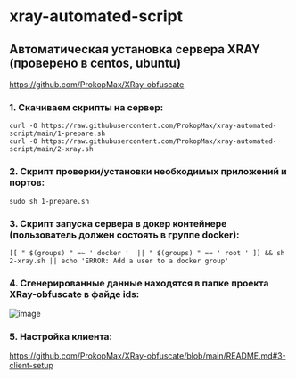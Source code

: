 # xray-automated-script
## Автоматическая установка сервера XRAY (проверено в centos, ubuntu)
https://github.com/ProkopMax/XRay-obfuscate
### 1. Скачиваем скрипты на сервер:
    curl -O https://raw.githubusercontent.com/ProkopMax/xray-automated-script/main/1-prepare.sh
    curl -O https://raw.githubusercontent.com/ProkopMax/xray-automated-script/main/2-xray.sh
### 2. Скрипт проверки/установки необходимых приложений и портов:
    sudo sh 1-prepare.sh
### 3. Скрипт запуска сервера в докер контейнере (пользователь должен состоять в группе docker):
    [[ " $(groups) " =~ ' docker '  || " $(groups) " == ' root ' ]] && sh 2-xray.sh || echo 'ERROR: Add a user to a docker group'
### 4. Сгенерированные данные находятся в папке проекта XRay-obfuscate в файде ids:
![image](https://github.com/ProkopMax/xray-automated-script/assets/72852008/77bc44fb-3731-4301-ac6f-3b38f293f9fe)
### 5. Настройка клиента:
https://github.com/ProkopMax/XRay-obfuscate/blob/main/README.md#3-client-setup
